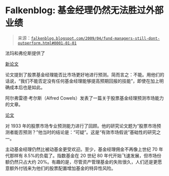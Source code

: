 <!--yml

类别：未分类

日期：2024 年 5 月 12 日 22:09:46

-->

# Falkenblog: 基金经理仍然无法胜过外部业绩

> 来源：[`falkenblog.blogspot.com/2009/04/fund-managers-still-dont-outperform.html#0001-01-01`](http://falkenblog.blogspot.com/2009/04/fund-managers-still-dont-outperform.html#0001-01-01)

法玛和弗伦斯提供了

[新论文](http://papers.ssrn.com/sol3/papers.cfm?abstract_id=1356021)

论文提到了股票基金经理能否比市场更好地进行预测。简而言之：不能。用他们的话说，“我们不能否定没有任何基金经理能够提高预期回报的技能”，即使在加上明确成本后也是如此。

阿尔弗雷德·考尔斯（Alfred Cowels）发表了一篇关于股票基金经理预测市场能力的文章。

[论文](http://cowles.econ.yale.edu/P/cp/p00a/p0006.pdf)

对 1933 年的股票市场专业预测能力进行了回顾。他的研究论文题为“股票市场预测者能否预测？”他当时的结论是：“可疑”。这是“有效市场假说”基础性的研究之一。

主动基金经理仍然比被动基金更受欢迎。至少，基金经理佣金不再像上世纪 70 年代那样有 8.5%的负载了。指数基金在 20 世纪 80 年代开始飞速发展，但市场份额仍然只占大约 20%。有趣的是，尽管资产管理基金的失败很久，人们还是更愿意额外付钱来为他们的股票配置增加基金的特异性风险。
